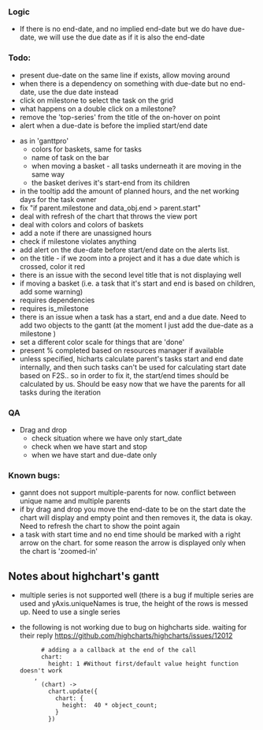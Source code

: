 ### Logic
* If there is no end-date, and no implied end-date but we do have due-date, we will use the 
  due date as if it is also the end-date
  

### Todo:
+ present due-date on the same line if exists, allow moving around
+ when there is a dependency on something with due-date but no end-date, use the due date instead
+ click on milestone to select the task on the grid
+ what happens on a double click on a milestone?
+ remove the 'top-series' from the title of the on-hover on point
+ alert when a due-date is before the implied start/end date
* as in 'ganttpro' 
  * colors for baskets, same for tasks
  * name of task on the bar
  * when moving a basket - all tasks underneath it are moving in the same way
  * the basket derives it's start-end from its children
* in the tooltip add the amount of planned hours, and the net working days for the task owner
* fix "if parent.milestone and data_obj.end > parent.start"
* deal with refresh of the chart that throws the view port
* deal with colors and colors of baskets
* add a note if there are unassigned hours
* check if milestone violates anything
* add alert on the due-date before start/end date on the alerts list.    
* on the title - if we zoom into a project and it has a due date which is crossed, color it red
* there is an issue with the second level title that is not displaying well
* if moving a basket (i.e. a task that it's start and end is based on children, add some warning)
* requires dependencies 
* requires is_milestone
* there is an issue when a task has a start, end and a due date.
  Need to add two objects to the gantt (at the moment I just add
  the due-date as a milestone )
* set a different color scale for things that are 'done'
* present % completed based on resources manager if available 
* unless specified, hicharts calculate parent's tasks start and end date internally, and then
  such tasks can't be used for calculating start date based on F2S.. so in order to fix it, 
  the start/end times should be calculated by us. Should be easy now that we have the parents 
  for all tasks during the iteration 


### QA
* Drag and drop
  * check situation where we have only start_date
  * check when we have start and stop
  * when we have start and due-date only
  

### Known bugs:
* gannt does not support multiple-parents for now. conflict 
  between unique name and multiple parents
* if by drag and drop you move the end-date to be on the 
  start date the chart will display and empty point and
  then removes it, the data is okay.  Need
  to refresh the chart to show the point again
* a task with start time and no end time should be marked with a right arrow on the chart. for
  some reason the arrow is displayed only when the chart is 'zoomed-in'
  
## Notes about highchart's gantt
* multiple series is not supported well (there is a bug if multiple series are used and 
  yAxis.uniqueNames is true, the height of the rows is messed up. Need to use a single series 

* the following is not working due to bug on highcharts side. waiting for their reply
          https://github.com/highcharts/highcharts/issues/12012
  ```
        # adding a a callback at the end of the call
        chart:
          height: 1 #Without first/default value height function doesn't work
      ,
        (chart) ->          
          chart.update({
            chart: {
              height:  40 * object_count;
            }
          })
   ```